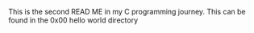 This is the second READ ME in my C programming journey. This can be found in the 0x00 hello world directory
